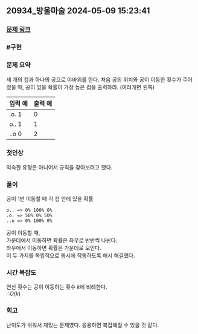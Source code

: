 ## 20934_방울마술 2024-05-09 15:23:41
### [문제 링크](https://swexpertacademy.com/main/code/problem/problemDetail.do?contestProbId=AY9QTGqqcckDFAVF)

### #구현

### 문제 요약
세 개의 컵과 하나의 공으로 야바위를 한다. 처음 공의 위치와 공이 이동한 횟수가 주어졌을 때, 공이 있을 확률이 가장 높은 컵을 출력하라. (여러개면 왼쪽)
    
| 입력 예 | 출력 예 |
| --- | --- |
| .o. 1| 0 |
| o.. 1| 1 |
| ..o 0| 2 |

### 첫인상
익숙한 유형은 아니어서 규칙을 찾아보려고 했다.

### 풀이   

공이 1번 이동할 때 각 컵 안에 있을 확률

    o.. => 0% 100% 0%
    .o. => 50% 0% 50%
    ..o => 0% 100% 0%

공이 이동할 때,  
가운데에서 이동하면 확률은 좌우로 반반씩 나뉜다.  
좌우에서 이동하면 확률은 가운데로 모인다.  
이 두 가지를 독립적으로 동시에 작동하도록 해서 해결했다.

### 시간 복잡도
연산 횟수는 공이 이동하는 횟수 $k$에 비례한다.  
$∴ O(k)$

### 회고
난이도가 쉬워서 재밌는 문제였다. 응용하면 복잡해질 수 있을 것 같다.